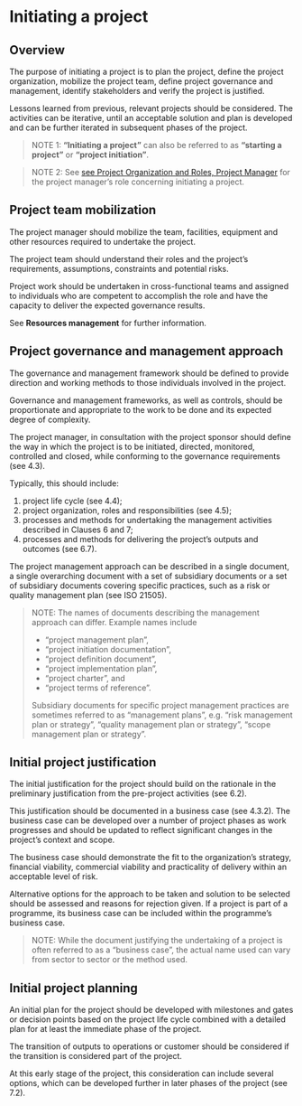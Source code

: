 # Initiating a project

## Overview

The purpose of initiating a project is to plan the project, define the project organization, mobilize the
project team, define project governance and management, identify stakeholders and verify the project is justified.

Lessons learned from previous, relevant projects should be considered. The activities can be iterative, until an acceptable solution and plan is developed and can be further iterated in subsequent phases of the project.

>NOTE 1: **“Initiating a project”** can also be referred to as **“starting a project”** or **“project initiation”**.

>NOTE 2: See [see Project Organization and Roles, Project Manager](04_05-ProjectOrganizationRoles.md#project-manager) for the project manager’s role concerning initiating a project.

## Project team mobilization

The project manager should mobilize the team, facilities, equipment and other resources required to undertake the project.

The project team should understand their roles and the project’s requirements, assumptions, constraints and potential risks.

Project work should be undertaken in cross-functional
teams and assigned to individuals who are competent to accomplish the role and have the capacity to
deliver the expected governance results.

See **Resources management** for further information.

## Project governance and management approach

The governance and management framework should be defined to provide direction and working methods to those individuals involved in the project. 

Governance and management frameworks, as well as controls, should be proportionate and appropriate to the work to be done and its expected degree of complexity.

The project manager, in consultation with the project sponsor should define the way in which the project is to be initiated, directed, monitored, controlled and closed, while conforming to the governance requirements (see 4.3).

Typically, this should include:

1. project life cycle (see 4.4); 
2. project organization, roles and responsibilities (see 4.5);
3. processes and methods for undertaking the management activities described in Clauses 6 and 7;
4. processes and methods for delivering the project’s outputs and outcomes (see 6.7).

The project management approach can be described in a single document, a single overarching document with a set of subsidiary documents or a set of subsidiary documents covering specific practices, such as a risk or quality management plan (see ISO 21505).

>NOTE: The names of documents describing the management approach can differ. Example names include
>
>* “project management plan”,
>* “project initiation documentation”,
>* “project definition document”,
>* “project implementation plan”,
>* “project charter”, and
>* “project terms of reference”.
>
>Subsidiary documents for specific project management practices are sometimes referred to as “management plans”, e.g. “risk management plan or strategy”, “quality management plan or strategy”, “scope management plan or strategy”.

## Initial project justification

The initial justification for the project should build on the rationale in the preliminary justification from the pre-project activities (see 6.2).

This justification should be documented in a business case (see 4.3.2). The business case can be developed over a number of project phases as work progresses and should be updated to reflect significant changes in the project’s context and scope.

The business case should demonstrate the fit to the organization’s strategy, financial viability,
commercial viability and practicality of delivery within an acceptable level of risk.

Alternative options for the approach to be taken and solution to be selected should be assessed and reasons for rejection given. If a project is part of a programme, its business case can be included within the programme’s business case.

>NOTE: While the document justifying the undertaking of a project is often referred to as a “business case”,
the actual name used can vary from sector to sector or the method used.

## Initial project planning

An initial plan for the project should be developed with milestones and gates or decision points based
on the project life cycle combined with a detailed plan for at least the immediate phase of the project.

The transition of outputs to operations or customer should be considered if the transition is considered part of the project.

At this early stage of the project, this consideration can include several options, which can be developed  further in later phases of the project (see 7.2).